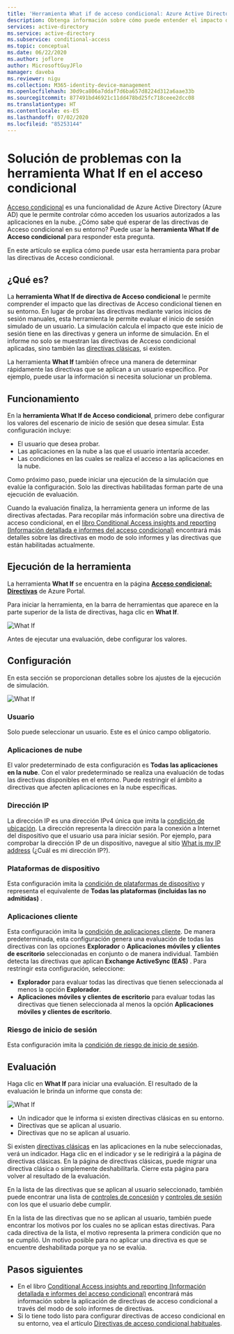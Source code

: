 ```yaml
---
title: 'Herramienta What if de acceso condicional: Azure Active Directory'
description: Obtenga información sobre cómo puede entender el impacto de las directivas de Acceso condicional en el entorno.
services: active-directory
ms.service: active-directory
ms.subservice: conditional-access
ms.topic: conceptual
ms.date: 06/22/2020
ms.author: joflore
author: MicrosoftGuyJFlo
manager: daveba
ms.reviewer: nigu
ms.collection: M365-identity-device-management
ms.openlocfilehash: 30d9ca806a7ddaf7d6ba657d8224d312a6aae33b
ms.sourcegitcommit: 877491bd46921c11dd478bd25fc718ceee2dcc08
ms.translationtype: HT
ms.contentlocale: es-ES
ms.lasthandoff: 07/02/2020
ms.locfileid: "85253144"
---
```

# <a name="troubleshoot-using-the-what-if-tool-in-conditional-access"></a>Solución de problemas con la herramienta What If en el acceso condicional

[Acceso condicional](../active-directory-conditional-access-azure-portal.md) es una funcionalidad de Azure Active Directory (Azure AD) que le permite controlar cómo acceden los usuarios autorizados a las aplicaciones en la nube. ¿Cómo sabe qué esperar de las directivas de Acceso condicional en su entorno? Puede usar la **herramienta What If de Acceso condicional** para responder esta pregunta.

En este artículo se explica cómo puede usar esta herramienta para probar las directivas de Acceso condicional.

## <a name="what-it-is"></a>¿Qué es?

La **herramienta What If de directiva de Acceso condicional** le permite comprender el impacto que las directivas de Acceso condicional tienen en su entorno. En lugar de probar las directivas mediante varios inicios de sesión manuales, esta herramienta le permite evaluar el inicio de sesión simulado de un usuario. La simulación calcula el impacto que este inicio de sesión tiene en las directivas y genera un informe de simulación. En el informe no solo se muestran las directivas de Acceso condicional aplicadas, sino también las [directivas clásicas](policy-migration.md#classic-policies), si existen.    

La herramienta **What If** también ofrece una manera de determinar rápidamente las directivas que se aplican a un usuario específico. Por ejemplo, puede usar la información si necesita solucionar un problema.    

## <a name="how-it-works"></a>Funcionamiento

En la **herramienta What If de Acceso condicional**, primero debe configurar los valores del escenario de inicio de sesión que desea simular. Esta configuración incluye:

- El usuario que desea probar. 
- Las aplicaciones en la nube a las que el usuario intentaría acceder.
- Las condiciones en las cuales se realiza el acceso a las aplicaciones en la nube.
     
Como próximo paso, puede iniciar una ejecución de la simulación que evalúe la configuración. Solo las directivas habilitadas forman parte de una ejecución de evaluación.

Cuando la evaluación finaliza, la herramienta genera un informe de las directivas afectadas. Para recopilar más información sobre una directiva de acceso condicional, en el [libro Conditional Access insights and reporting (Información detallada e informes del acceso condicional)](howto-conditional-access-insights-reporting.md) encontrará más detalles sobre las directivas en modo de solo informes y las directivas que están habilitadas actualmente.

## <a name="running-the-tool"></a>Ejecución de la herramienta

La herramienta **What If** se encuentra en la página **[Acceso condicional: Directivas](https://portal.azure.com/#blade/Microsoft_AAD_IAM/ConditionalAccessBlade/Policies)** de Azure Portal.

Para iniciar la herramienta, en la barra de herramientas que aparece en la parte superior de la lista de directivas, haga clic en **What If**.

![What If](./media/what-if-tool/01.png)

Antes de ejecutar una evaluación, debe configurar los valores.

## <a name="settings"></a>Configuración

En esta sección se proporcionan detalles sobre los ajustes de la ejecución de simulación.

![What If](./media/what-if-tool/02.png)

### <a name="user"></a>Usuario

Solo puede seleccionar un usuario. Este es el único campo obligatorio.

### <a name="cloud-apps"></a>Aplicaciones de nube

El valor predeterminado de esta configuración es **Todas las aplicaciones en la nube**. Con el valor predeterminado se realiza una evaluación de todas las directivas disponibles en el entorno. Puede restringir el ámbito a directivas que afecten aplicaciones en la nube específicas.

### <a name="ip-address"></a>Dirección IP

La dirección IP es una dirección IPv4 única que imita la [condición de ubicación](location-condition.md). La dirección representa la dirección para la conexión a Internet del dispositivo que el usuario usa para iniciar sesión. Por ejemplo, para comprobar la dirección IP de un dispositivo, navegue al sitio [What is my IP address](https://whatismyipaddress.com) (¿Cuál es mi dirección IP?).    

### <a name="device-platforms"></a>Plataformas de dispositivo

Esta configuración imita la [condición de plataformas de dispositivo](concept-conditional-access-conditions.md#device-platforms) y representa el equivalente de **Todas las plataformas (incluidas las no admitidas)** . 

### <a name="client-apps"></a>Aplicaciones cliente

Esta configuración imita la [condición de aplicaciones cliente](concept-conditional-access-conditions.md#client-apps-preview).
De manera predeterminada, esta configuración genera una evaluación de todas las directivas con las opciones **Explorador** o **Aplicaciones móviles y clientes de escritorio** seleccionadas en conjunto o de manera individual. También detecta las directivas que aplican **Exchange ActiveSync (EAS)** . Para restringir esta configuración, seleccione:

- **Explorador** para evaluar todas las directivas que tienen seleccionada al menos la opción **Explorador**. 
- **Aplicaciones móviles y clientes de escritorio** para evaluar todas las directivas que tienen seleccionada al menos la opción **Aplicaciones móviles y clientes de escritorio**. 

### <a name="sign-in-risk"></a>Riesgo de inicio de sesión

Esta configuración imita la [condición de riesgo de inicio de sesión](concept-conditional-access-conditions.md#sign-in-risk).   

## <a name="evaluation"></a>Evaluación 

Haga clic en **What If** para iniciar una evaluación. El resultado de la evaluación le brinda un informe que consta de: 

![What If](./media/what-if-tool/03.png)

- Un indicador que le informa si existen directivas clásicas en su entorno.
- Directivas que se aplican al usuario.
- Directivas que no se aplican al usuario.

Si existen [directivas clásicas](policy-migration.md#classic-policies) en las aplicaciones en la nube seleccionadas, verá un indicador. Haga clic en el indicador y se le redirigirá a la página de directivas clásicas. En la página de directivas clásicas, puede migrar una directiva clásica o simplemente deshabilitarla. Cierre esta página para volver al resultado de la evaluación.

En la lista de las directivas que se aplican al usuario seleccionado, también puede encontrar una lista de [controles de concesión](concept-conditional-access-grant.md) y [controles de sesión](concept-conditional-access-session.md) con los que el usuario debe cumplir.

En la lista de las directivas que no se aplican al usuario, también puede encontrar los motivos por los cuales no se aplican estas directivas. Para cada directiva de la lista, el motivo representa la primera condición que no se cumplió. Un motivo posible para no aplicar una directiva es que se encuentre deshabilitada porque ya no se evalúa.   

## <a name="next-steps"></a>Pasos siguientes

- En el libro [Conditional Access insights and reporting (Información detallada e informes del acceso condicional)](howto-conditional-access-insights-reporting.md) encontrará más información sobre la aplicación de directivas de acceso condicional a través del modo de solo informes de directivas.
- Si lo tiene todo listo para configurar directivas de acceso condicional en su entorno, vea el artículo [Directivas de acceso condicional habituales](concept-conditional-access-policy-common.md). 
